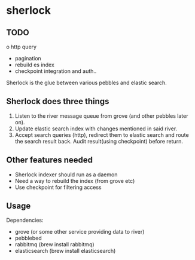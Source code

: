 sherlock
========



## TODO

o http query
  - pagination
- rebuild es index
- checkpoint integration and auth..


Sherlock is the glue between various pebbles and elastic search.


Sherlock does three things
--------------------------

1. Listen to the river message queue from grove (and other pebbles later on).
2. Update elastic search index with changes mentioned in said river.
3. Accept search queries (http), redirect them to elastic search and route the search result back. Audit result(using checkpoint) before return.


Other features needed 
---------------------
- Sherlock indexer should run as a daemon
- Need a way to rebuild the index (from grove etc)
- Use checkpoint for filtering access

Usage
-----

Dependencies:
- grove (or some other service providing data to river)
- pebblebed
- rabbitmq (brew install rabbitmq)
- elasticsearch (brew install elasticsearch)
